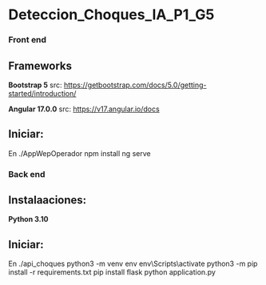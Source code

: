 # Deteccion_Choques_IA_P1_G5

### Front end

## Frameworks
**Bootstrap 5**
src: https://getbootstrap.com/docs/5.0/getting-started/introduction/

**Angular 17.0.0**
src: https://v17.angular.io/docs

## Iniciar:
En ./AppWepOperador
npm install
ng serve

###  Back end

## Instalaaciones:
**Python 3.10**

## Iniciar:
En ./api_choques
python3 -m venv env
env\Scripts\activate
python3 -m pip install -r requirements.txt
pip install flask
python application.py